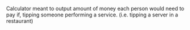 Calculator meant to output amount of money each person would need to pay if, tipping someone performing a service. (i.e. tipping a server in a restaurant)
